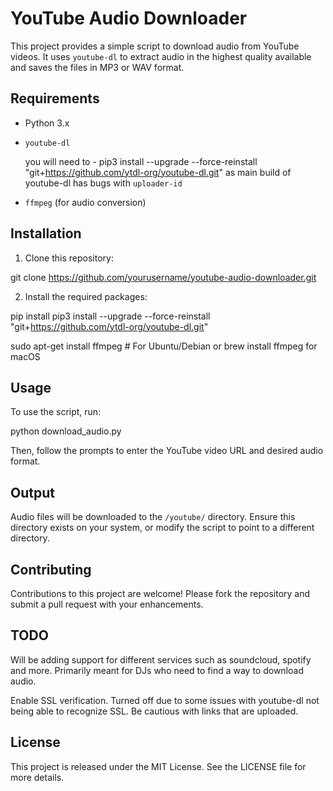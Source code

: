 # YouTube Audio Downloader

This project provides a simple script to download audio from YouTube videos. It uses `youtube-dl` to extract audio in the highest quality available and saves the files in MP3 or WAV format.

## Requirements

- Python 3.x
- `youtube-dl` 
    
    you will need to - pip3 install --upgrade --force-reinstall "git+https://github.com/ytdl-org/youtube-dl.git" as main build of youtube-dl has bugs with `uploader-id`
- `ffmpeg` (for audio conversion)

## Installation

1. Clone this repository:

git clone https://github.com/yourusername/youtube-audio-downloader.git

2. Install the required packages:

pip install pip3 install --upgrade --force-reinstall "git+https://github.com/ytdl-org/youtube-dl.git"

sudo apt-get install ffmpeg # For Ubuntu/Debian or brew install ffmpeg for macOS


## Usage

To use the script, run:

python download_audio.py

Then, follow the prompts to enter the YouTube video URL and desired audio format.

## Output

Audio files will be downloaded to the `/youtube/` directory. Ensure this directory exists on your system, or modify the script to point to a different directory.

## Contributing

Contributions to this project are welcome! Please fork the repository and submit a pull request with your enhancements.

## TODO

Will be adding support for different services such as soundcloud, spotify and more. Primarily meant for DJs who need to find a way to download audio. 

Enable SSL verification. Turned off due to some issues with youtube-dl not being able to recognize SSL. Be cautious with links that are uploaded.

## License

This project is released under the MIT License. See the LICENSE file for more details.

